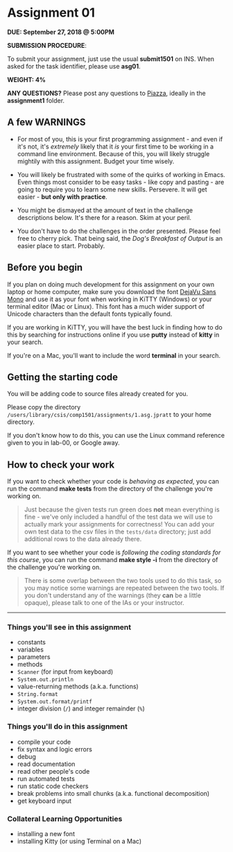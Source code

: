 # Assignment 01

**DUE: September 27, 2018 @ 5:00PM**

**SUBMISSION PROCEDURE**:

To submit your assignment, just use the usual **submit1501** on INS.
When asked for the task identifier, please use **asg01**.

**WEIGHT: 4%**

**ANY QUESTIONS?** Please post any questions to [Piazza](https://piazza.com/class/jm9cg39jrr21zs?cid=9#), ideally in the **assignment1** folder.

## A few WARNINGS

- For most of you, this is your first programming assignment - and even if it's not, it's _extremely_ likely that it _is_ your first time to be working in a command line environment. Because of this, you will likely struggle mightily with this assignment. Budget your time wisely.

- You will likely be frustrated with some of the quirks of working in Emacs. Even things most consider to be easy tasks - like copy and pasting - are going to require you to learn some new skills. Persevere. It will get easier - **but only with practice**.

- You might be dismayed at the amount of text in the challenge descriptions below. It's there for a reason. Skim at your peril.

- You don't have to do the challenges in the order presented. Please feel free to cherry pick. That being said, the _Dog's Breakfast of Output_ is an easier place to start. Probably.

## Before you begin

If you plan on doing much development for this assignment on your own laptop or home computer, make sure you download the font [DejaVu Sans Mono](https://www.fontsquirrel.com/fonts/dejavu-sans-mono) and use it as your font when working in KiTTY (Windows) or your terminal editor (Mac or Linux). This font has a much wider support of Unicode characters than the default fonts typically found.

If you are working in KiTTY, you will have the best luck in finding how to do this by searching for instructions online if you use **putty** instead of **kitty** in your search.

If you're on a Mac, you'll want to include the word **terminal** in your search.

## Getting the starting code

You will be adding code to source files already created for you.

Please copy the directory `/users/library/csis/comp1501/assignments/1.asg.jpratt` to your home directory.

If you don't know how to do this, you can use the Linux command reference given to you in lab-00, or Google away.

## How to check your work

If you want to check whether your code is _behaving as expected_, you can run the command **make tests** from the directory of the challenge you're
working on.

> Just because the given tests run green does **not** mean everything is
> fine - we've only included a handful of the test data we will use to
> actually mark your assignments for correctness! You can add your own test
> data to the csv files in the `tests/data` directory; just add additional
> rows to the data already there.

If you want to see whether your code is _following the coding standards for this course_, you can run the command **make style -i** from the directory
of the challenge you're working on.

> There is some overlap between the two tools used to do this task, so
> you may notice some warnings are repeated between the two tools. If you
> don't understand any of the warnings (they **can** be a little opaque),
> please talk to one of the IAs or your instructor.

---

### Things you'll see in this assignment

- constants
- variables
- parameters
- methods
- `Scanner` (for input from keyboard)
- `System.out.println`
- value-returning methods (a.k.a. functions)
- `String.format`
- `System.out.format/printf`
- integer division (`/`) and integer remainder (`%`)

### Things you'll do in this assignment

- compile your code
- fix syntax and logic errors
- debug
- read documentation
- read other people's code
- run automated tests
- run static code checkers
- break problems into small chunks (a.k.a. functional decomposition)
- get keyboard input

### Collateral Learning Opportunities

- installing a new font
- installing Kitty (or using Terminal on a Mac)
